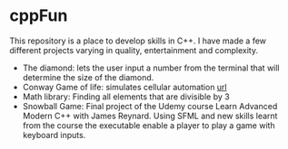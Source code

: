 # cppFun
This repository is a place to develop skills in C++. 
I have made a few different projects varying in quality, entertainment and complexity.

- The diamond: lets the user input a number from the terminal that will determine the size of the diamond.
- Conway Game of life: simulates cellular automation [url](https://en.wikipedia.org/wiki/Conway%27s_Game_of_Life)
- Math library: Finding all elements that are divisible by 3
- Snowball Game: Final project of the Udemy course Learn Advanced Modern C++ with James Reynard. Using SFML and new skills learnt from the course the executable enable a player to play a game with keyboard inputs.


